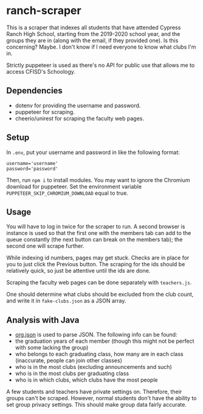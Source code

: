# ranch-scraper
This is a scraper that indexes all students that have attended Cypress Ranch
High School, starting from the 2019-2020 school year, and the groups they are in
(along with the email, if they provided one). Is this concerning? Maybe. I don't
know if I need everyone to know what clubs I'm in.

Strictly puppeteer is used as there's no API for public use that allows me to
access CFISD's Schoology.

## Dependencies
- dotenv for providing the username and password.
- puppeteer for scraping.
- cheerio/unirest for scraping the faculty web pages.

## Setup
In `.env`, put your username and password in like the following format:

```
username='username'
password='password'
```

Then, run `npm i` to install modules. You may want to ignore the Chromium
download for puppeteer. Set the environment variable
`PUPPETEER_SKIP_CHROMIUM_DOWNLOAD` equal to true.

## Usage
You will have to log in twice for the scraper to run. A second browser is
instance is used so that the first one with the members tab can add to the queue
constantly (the next button can break on the members tab); the second one will
scrape further.

While indexing id numbers, pages may get stuck. Checks are in place for you to
just click the Previous button. The scraping for the ids should be relatively
quick, so just be attentive until the ids are done.

Scraping the faculty web pages can be done separately with `teachers.js`.

One should determine what clubs should be excluded from the club count, and write it in 
`fake-clubs.json` as a JSON array.

## Analysis with Java
- [org.json](https://github.com/stleary/JSON-java) is used to parse JSON.
The following info can be found:
- the graduation years of each member (though this might not be perfect with some lacking the group)
- who belongs to each graduating class, how many are in each class (inaccurate, people can join other classes)
- who is in the most clubs (excluding announcements and such)
- who is in the most clubs per graduating class
- who is in which clubs, which clubs have the most people

A few students and teachers have private settings on. Therefore, their groups can't be scraped.
However, normal students don't have the ability to set group privacy settings.
This should make group data fairly accurate.
